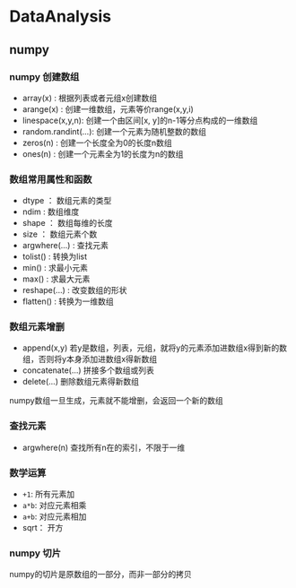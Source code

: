 # DataAnalysis

## numpy

### numpy 创建数组

- array(x) : 根据列表或者元组x创建数组
- arange(x) : 创建一维数组，元素等价range(x,y,i)
- linespace(x,y,n): 创建一个由区间[x, y]的n-1等分点构成的一维数组
- random.randint(...): 创建一个元素为随机整数的数组
- zeros(n) : 创建一个长度全为0的长度n数组
- ones(n) : 创建一个元素全为1的长度为n的数组

### 数组常用属性和函数

- dtype ： 数组元素的类型
- ndim  :  数组维度
- shape ： 数组每维的长度
- size  ： 数组元素个数
- argwhere(...) : 查找元素
- tolist() : 转换为list
- min() : 求最小元素
- max() : 求最大元素
- reshape(...) : 改变数组的形状
- flatten() : 转换为一维数组

### 数组元素增删

- append(x,y) 若y是数组，列表，元组，就将y的元素添加进数组x得到新的数组，否则将y本身添加进数组x得新数组
- concatenate(...) 拼接多个数组或列表
- delete(...) 删除数组元素得新数组

numpy数组一旦生成，元素就不能增删，会返回一个新的数组

### 查找元素

- argwhere(n) 查找所有n在的索引，不限于一维

### 数学运算

- `+1`: 所有元素加
- `a*b`: 对应元素相乘
- `a+b`: 对应元素相加
- sqrt： 开方

### numpy 切片

numpy的切片是原数组的一部分，而非一部分的拷贝


